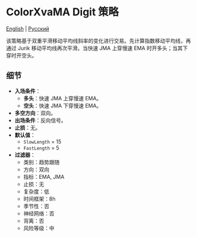 # ColorXvaMA Digit 策略
[English](README.md) | [Русский](README_ru.md)

该策略基于双重平滑移动平均线斜率的变化进行交易。先计算指数移动平均线，再通过 Jurik 移动平均线再次平滑。当快速 JMA 上穿慢速 EMA 时开多头；当其下穿时开空头。

## 细节

- **入场条件**：
  - **多头**：快速 JMA 上穿慢速 EMA。
  - **空头**：快速 JMA 下穿慢速 EMA。
- **多空方向**：双向。
- **出场条件**：反向信号。
- **止损**：无。
- **默认值**：
  - `SlowLength` = 15
  - `FastLength` = 5
- **过滤器**：
  - 类别：趋势跟随
  - 方向：双向
  - 指标：EMA, JMA
  - 止损：无
  - 复杂度：低
  - 时间框架：8h
  - 季节性：否
  - 神经网络：否
  - 背离：否
  - 风险等级：中
